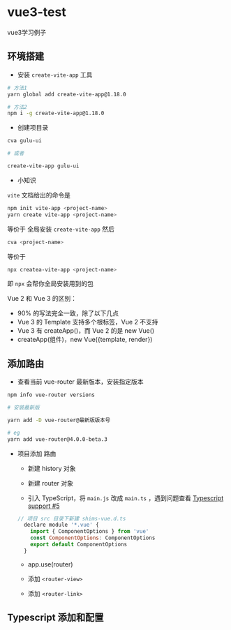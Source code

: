 # vue3-test

vue3学习例子

## 环境搭建

- 安装 `create-vite-app` 工具

```bash
# 方法1
yarn global add create-vite-app@1.18.0

# 方法2
npm i -g create-vite-app@1.18.0
```
- 创建项目录

```bash
cva gulu-ui

# 或者

create-vite-app gulu-ui
```

- 小知识

`vite` 文档给出的命令是

```bash
npm init vite-app <project-name>
yarn create vite-app <project-name>
```
等价于
全局安装 `create-vite-app` 然后

```bash
cva <project-name>
```

等价于
```bash
npx createa-vite-app <project-name>
```

即 `npx` 会帮你全局安装用到的包

Vue 2 和 Vue 3 的区别：

- 90% 的写法完全一致，除了以下几点
- Vue 3 的 Template 支持多个根标签，Vue 2 不支持
- Vue 3 有 createApp()，而 Vue 2 的是 new Vue()
- createApp(组件)，new Vue({template, render})


## 添加路由

- 查看当前 vue-router 最新版本，安装指定版本

```bash
npm info vue-router versions

# 安装最新版

yarn add -D vue-router@最新版版本号

# eg
yarn add vue-router@4.0.0-beta.3
```

- 项目添加 路由

  - 新建 history 对象

  - 新建 router 对象

  - 引入 TypeScript，将 `main.js` 改成 `main.ts` ，遇到问题查看 [Typescript support #5](https://github.com/vuejs/vue-next-webpack-preview/issues/5)
  
  ```js
  // 项目 src 目录下新建 shims-vue.d.ts
    declare module '*.vue' {
      import { ComponentOptions } from 'vue'
      const ComponentOptions: ComponentOptions
      export default ComponentOptions
    }
  ```

  - app.use(router)

  - 添加 `<router-view>`

  - 添加 `<router-link>`


## Typescript 添加和配置
